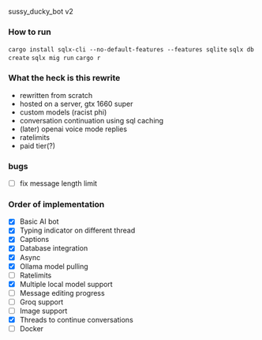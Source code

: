 sussy_ducky_bot v2

### How to run
`cargo install sqlx-cli --no-default-features --features sqlite`
`sqlx db create`
`sqlx mig run`
`cargo r`

### What the heck is this rewrite
- rewritten from scratch
- hosted on a server, gtx 1660 super
- custom models (racist phi)
- conversation continuation using sql caching
- (later) openai voice mode replies
- ratelimits
- paid tier(?)

### bugs
- [ ] fix message length limit

### Order of implementation
- [x] Basic AI bot
- [x] Typing indicator on different thread
- [x] Captions
- [x] Database integration
- [x] Async
- [x] Ollama model pulling
- [ ] Ratelimits
- [x] Multiple local model support
- [ ] Message editing progress
- [ ] Groq support
- [ ] Image support
- [x] Threads to continue conversations
- [ ] Docker
